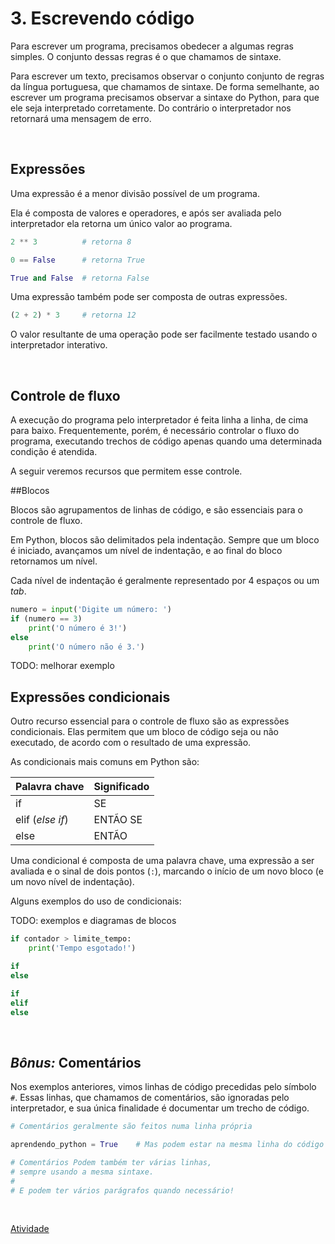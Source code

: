 # 3. Escrevendo código

Para escrever um programa, precisamos obedecer a algumas regras simples. O conjunto dessas regras é o que chamamos de sintaxe.

Para escrever um texto, precisamos observar o conjunto conjunto de regras da língua portuguesa, que chamamos de sintaxe. De forma semelhante, ao escrever um programa precisamos observar a sintaxe do Python,  para que ele seja interpretado corretamente. Do contrário o interpretador nos retornará uma mensagem de erro.

<br>

## Expressões

Uma expressão é a menor divisão possível de um programa.

Ela é composta de valores e operadores, e após ser avaliada pelo interpretador ela retorna um único valor ao programa.

```Python
2 ** 3          # retorna 8
```
```Python
0 == False      # retorna True
```
```Python
True and False  # retorna False
```
Uma expressão também pode ser composta de outras expressões.

```Python
(2 + 2) * 3     # retorna 12
```
O valor resultante de uma operação pode ser facilmente testado usando o interpretador interativo.

<br>

## Controle de fluxo

A execução do programa pelo interpretador é feita linha a linha, de cima para baixo. Frequentemente, porém, é necessário controlar o fluxo do programa, executando trechos de código apenas quando uma determinada condição é atendida. 

A seguir veremos recursos que permitem esse controle.

##Blocos

Blocos são agrupamentos de linhas de código, e são essenciais para o controle de fluxo. 

Em Python, blocos são delimitados pela indentação. Sempre que um bloco é iniciado, avançamos um nível de indentação, e ao final do bloco retornamos um nível.

Cada nível de indentação é geralmente representado por 4 espaços ou um *tab*.

```Python
numero = input('Digite um número: ')
if (numero == 3)
    print('O número é 3!')
else
    print('O número não é 3.')
```
TODO: melhorar exemplo
<br>

## Expressões condicionais

Outro recurso essencial para o controle de fluxo são as expressões condicionais. Elas permitem que um bloco de código seja ou não executado, de acordo com o resultado de uma expressão.

As condicionais mais comuns em Python são:

| Palavra chave | Significado |
| ---- | ---------------- |
| if  | SE |
| elif (*else if*) | ENTÃO SE |
| else  | ENTÃO |


Uma condicional é composta de uma palavra chave, uma expressão a ser avaliada e o sinal de dois pontos (`:`), marcando o início de um novo bloco (e um novo nível de indentação).

Alguns exemplos do uso de condicionais:

TODO: exemplos e diagramas de blocos

```Python
if contador > limite_tempo:
    print('Tempo esgotado!')
```


```Python
if
else
```


```Python
if
elif
else
```
<br>

## *Bônus:* Comentários

Nos exemplos anteriores, vimos linhas de código precedidas pelo símbolo `#`. Essas linhas, que chamamos de comentários, são ignoradas pelo interpretador, e sua única finalidade é documentar um trecho de código.

```Python
# Comentários geralmente são feitos numa linha própria

aprendendo_python = True    # Mas podem estar na mesma linha do código

# Comentários Podem também ter várias linhas,
# sempre usando a mesma sintaxe.
#
# E podem ter vários parágrafos quando necessário!
```

<br>

[Atividade](./4_Atividade_.md)

